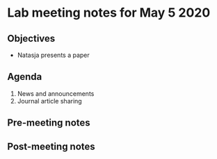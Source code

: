 # Lab meeting notes for May 5 2020

## Objectives
- Natasja presents a paper

## Agenda
1. News and announcements
2. Journal article sharing

## Pre-meeting notes


## Post-meeting notes
